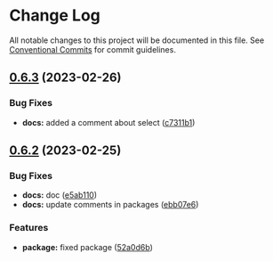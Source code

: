 # Change Log

All notable changes to this project will be documented in this file.
See [Conventional Commits](https://conventionalcommits.org) for commit guidelines.

## [0.6.3](https://shardanasoft/compare/v0.6.2...v0.6.3) (2023-02-26)


### Bug Fixes

* **docs:** added a comment about select ([c7311b1](https://shardanasoft/commits/c7311b113d131bc3804e28f9c3ddcf1480e1184f))





## [0.6.2](https://shardanasoft/compare/v0.6.1...v0.6.2) (2023-02-25)


### Bug Fixes

* **docs:** doc ([e5ab110](https://shardanasoft/commits/e5ab11094c2cf9bb34ff0c0fc5d05cde14a330e6))
* **docs:** update comments in packages ([ebb07e6](https://shardanasoft/commits/ebb07e6eddb015442bf8935debd91ef387c06c96))


### Features

* **package:** fixed package ([52a0d6b](https://shardanasoft/commits/52a0d6bca31188620072d234b0061eb5f018b8ed))
